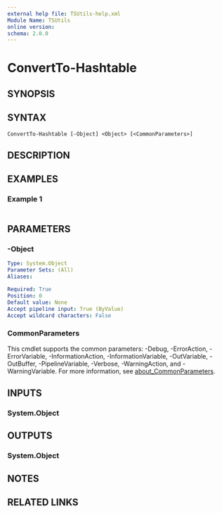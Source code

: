 ```yaml
---
external help file: TSUtils-help.xml
Module Name: TSUtils
online version:
schema: 2.0.0
---
```


# ConvertTo-Hashtable

## SYNOPSIS


## SYNTAX

```
ConvertTo-Hashtable [-Object] <Object> [<CommonParameters>]
```

## DESCRIPTION


## EXAMPLES

### Example 1
```powershell

```



## PARAMETERS

### -Object


```yaml
Type: System.Object
Parameter Sets: (All)
Aliases:

Required: True
Position: 0
Default value: None
Accept pipeline input: True (ByValue)
Accept wildcard characters: False
```

### CommonParameters
This cmdlet supports the common parameters: -Debug, -ErrorAction, -ErrorVariable, -InformationAction, -InformationVariable, -OutVariable, -OutBuffer, -PipelineVariable, -Verbose, -WarningAction, and -WarningVariable. For more information, see [about_CommonParameters](http://go.microsoft.com/fwlink/?LinkID=113216).

## INPUTS

### System.Object

## OUTPUTS

### System.Object
## NOTES

## RELATED LINKS
